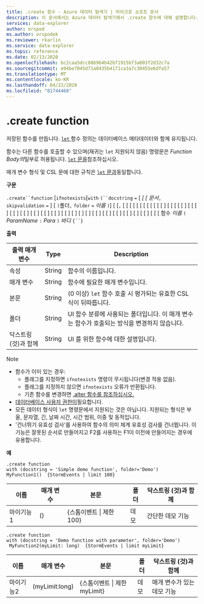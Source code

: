 ```yaml
---
title: .create 함수 - Azure 데이터 탐색기 | 마이크로 소프트 문서
description: 이 문서에서는 Azure 데이터 탐색기에서 .create 함수에 대해 설명합니다.
services: data-explorer
author: orspod
ms.author: orspodek
ms.reviewer: rkarlin
ms.service: data-explorer
ms.topic: reference
ms.date: 02/13/2020
ms.openlocfilehash: bc2caa5dcc886964b42bf1915bf3a003f2d32c7a
ms.sourcegitcommit: e94be7045d71a0435b4171ca3a7c30455e6dfa57
ms.translationtype: MT
ms.contentlocale: ko-KR
ms.lasthandoff: 04/22/2020
ms.locfileid: "81744468"
---
```

# <a name="create-function"></a>.create function

저장된 함수를 만듭니다. [ `let` ](../query/letstatement.md) 함수 정의는 데이터베이스 메타데이터와 함께 유지됩니다.

함수는 다른 함수를 호출할 수 있으며(재귀는 `let` 지원되지 않음) 명령문은 *Function Body의*일부로 허용됩니다. [ `let` 문을](../query/letstatement.md)참조하십시오.

매개 변수 형식 및 CSL 문에 대한 규칙은 [ `let` 문과](../query/letstatement.md)동일합니다.
    
**구문**

`.create``function` [`ifnotexists`[`with` `(``docstring` `=` [ *[ [ 문서*`,` `skipvalidation` `=` ] [ `)`폴더`,` `folder` `=` *이름* `)`] [ [`,` [ [ [ [ [ [ [ [ [ [ [ [ ] [ [ [ [ [ ] [ [ [ ] [ [ ] [ [ ] [ [ ] [ [ ] [ [ ] [ [ ] [ ] [ ] [ ] [ [ ] [ [ ] [ [ ] [ [ ] [ ] [ [ ] [ [ [ 함수 *이름* `(` *ParamName* `:` *Para* `)` *바디* `{``}`

**출력**    
    
|출력 매개 변수 |Type |Description
|---|---|--- 
|속성  |String |함수의 이름입니다. 
|매개 변수  |String |함수에 필요한 매개 변수입니다.
|본문  |String |(0 이상) `let` 함수 호출 시 평가되는 유효한 CSL 식이 뒤따릅니다.
|폴더|String|UI 함수 분류에 사용되는 폴더입니다. 이 매개 변수는 함수가 호출되는 방식을 변경하지 않습니다.
|닥스트링 (것)과 함께|String|UI 를 위한 함수에 대한 설명입니다.

> [!NOTE]
> * 함수가 이미 있는 경우:
>    * 플래그를 지정하면 `ifnotexists` 명령이 무시됩니다(변경 적용 없음).
>    * 플래그를 지정하지 않으면 `ifnotexists` 오류가 반환됩니다.
>    * 기존 함수를 변경하면 [.alter 함수를 참조하십시오.](alter-function.md)
> * [데이터베이스 사용자 권한이](../management/access-control/role-based-authorization.md)필요합니다.
> * 모든 데이터 형식이 `let` 명령문에서 지원되는 것은 아닙니다. 지원되는 형식은 부울, 문자열, 긴, 날짜 시간, 시간 범위, 이중 및 동적입니다.
> * '건너뛰기 유효성 검사'를 사용하여 함수의 의미 체계 유효성 검사를 건너뜁니다. 이 기능은 잘못된 순서로 만들어지고 F2를 사용하는 F1이 이전에 만들어지는 경우에 유용합니다.

**예** 

```kusto
.create function 
with (docstring = 'Simple demo function', folder='Demo')
MyFunction1()  {StormEvents | limit 100}
```

|이름|매개 변수|본문|폴더|닥스트링 (것)과 함께|
|---|---|---|---|---|
|마이기능1|()|{스톰이벤트 &#124; 제한 100}|데모|간단한 데모 기능|

```kusto
.create function
with (docstring = 'Demo function with parameter', folder='Demo')
 MyFunction2(myLimit: long)  {StormEvents | limit myLimit}
```

|이름|매개 변수|본문|폴더|닥스트링 (것)과 함께|
|---|---|---|---|---|
|마이기능2|(myLimit:long)|{스톰이벤트 &#124; 제한 myLimit}|데모|매개 변수가 있는 데모 기능|
